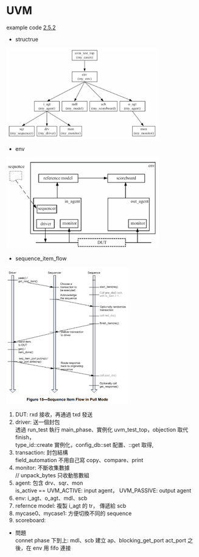 # UVM

example code [2.5.2](https://github.com/819george/UVM/tree/main/2.5.2)

- structrue  
<img src="https://github.com/819george/UVM/blob/main/images/UVM.png" width="400" height="240"/>

- env  
<img src="https://github.com/819george/UVM/blob/main/images/UVM_sequence.png" width="400" height="240"/>

- sequence_item_flow  
<img src="https://github.com/819george/UVM/blob/main/images/sequence_item_flow.png" width="320" height="360"/>

1. DUT: rxd 接收，再通過 txd 發送
2. driver: 送一個封包  
透過 run_test 執行 main_phase、實例化 uvm_test_top，objection 取代 finish，  
type_id::create 實例化，config_db::set 配置、::get 取得,
3. transaction: 封包結構  
field_automation 不用自己寫 copy、compare、print
4. monitor: 不斷收集數據  
// unpack_bytes 只收動態數組
5. agent: 包含 drv、sqr、mon  
is_active == UVM_ACTIVE: input agent， UVM_PASSIVE: output agent  
6. env: i_agt、o_agt、mdl、scb
7. refernce model: 複製 i_agt 的 tr， 傳遞給 scb  
8. mycase0、mycase1: 方便切換不同的 sequence
9. scoreboard:
- 問題  
connet phase 下到上: mdl、scb 建立 ap、blocking_get_port act_port 之後，在 env 用 fifo 連接

